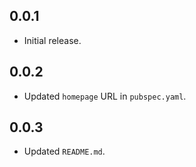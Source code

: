 ## 0.0.1

- Initial release.

## 0.0.2

- Updated `homepage` URL in `pubspec.yaml`.

## 0.0.3

- Updated `README.md`.
